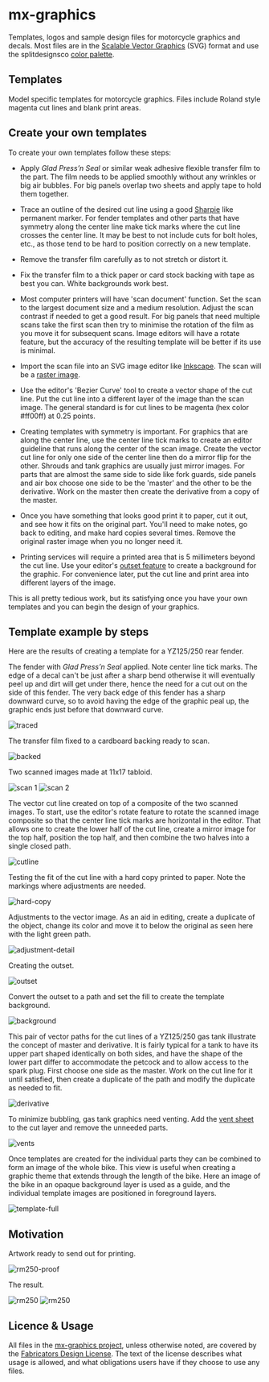 # mx-graphics

Templates, logos and sample design files for motorcycle graphics and decals.  Most files are in the [Scalable Vector Graphics](https://en.wikipedia.org/wiki/Scalable_Vector_Graphics) (SVG) format and use the splitdesignsco [color palette](splitdesignsco.gpl).

## Templates

Model specific templates for motorcycle graphics.  Files include Roland style magenta cut lines and blank print areas.

## Create your own templates

To create your own templates follow these steps:

* Apply *Glad Press’n Seal* or similar weak adhesive flexible transfer film to the part.  The film needs to be applied smoothly without any wrinkles or big air bubbles.  For big panels overlap two sheets and apply tape to hold them together.

* Trace an outline of the desired cut line using a good [Sharpie](http://www.sharpie.com) like permanent marker.  For fender templates and other parts that have symmetry along the center line make tick marks where the cut line crosses the center line.  It may be best to not include cuts for bolt holes, etc., as those tend to be hard to position correctly on a new template.

* Remove the transfer film carefully as to not stretch or distort it.

* Fix the transfer film to a thick paper or card stock backing with tape as best you can.  White backgrounds work best.

* Most computer printers will have 'scan document' function.  Set the scan to the largest document size and a medium resolution.  Adjust the scan contrast if needed to get a good result.  For big panels that need multiple scans take the first scan then try to minimise the rotation of the film as you move it for subsequent scans.  Image editors will have a rotate feature, but the accuracy of the resulting template will be better if its use is minimal.

* Import the scan file into an SVG image editor like [Inkscape](https://inkscape.org).  The scan will be a [raster image](https://en.wikipedia.org/wiki/Raster_graphics).

* Use the editor's 'Bezier Curve' tool to create a vector shape of the cut line.  Put the cut line into a different layer of the image than the scan image.  The general standard is for cut lines to be magenta (hex color #ff00ff) at 0.25 points.

* Creating templates with symmetry is important.  For graphics that are along the center line, use the center line tick marks to create an editor guideline that runs along the center of the scan image.  Create the vector cut line for only one side of the center line then do a mirror flip for the other.  Shrouds and tank graphics are usually just mirror images.  For parts that are almost the same side to side like fork guards, side panels and air box choose one side to be the 'master' and the other to be the derivative.  Work on the master then create the derivative from a copy of the master.

* Once you have something that looks good print it to paper, cut it out, and see how it fits on the original part.  You'll need to make notes, go back to editing, and make hard copies several times.  Remove the original raster image when you no longer need it.

* Printing services will require a printed area that is 5 millimeters beyond the cut line.  Use your editor's [outset feature](https://inkscape.org/en/doc/tutorials/advanced/tutorial-advanced.html) to create a background for the graphic.  For convenience later, put the cut line and print area into different layers of the image.

This is all pretty tedious work, but its satisfying once you have your own templates and you can begin the design of your graphics.

## Template example by steps

Here are the results of creating a template for a YZ125/250 rear fender.

The fender with *Glad Press’n Seal* applied.  Note center line tick marks.  The edge of a decal can't be just after a sharp bend otherwise it will eventually peel up and dirt will get under there, hence the need for a cut out on the side of this fender.  The very back edge of this fender has a sharp downward curve, so to avoid having the edge of the graphic peal up, the graphic ends just before that downward curve.

![traced](readme-files/traced.png)

The transfer film fixed to a cardboard backing ready to scan.

![backed](readme-files/backed.png)

Two scanned images made at 11x17 tabloid.

![scan 1](readme-files/scan-1.png)
![scan 2](readme-files/scan-2.png)

The vector cut line created on top of a composite of the two scanned images.  To start, use the editor's rotate feature to rotate the scanned image composite so that the center line tick marks are horizontal in the editor.  That allows one to create the lower half of the cut line, create a mirror image for the top half, position the top half, and then combine the two halves into a single closed path.

![cutline](readme-files/cutline.png)

Testing the fit of the cut line with a hard copy printed to paper.  Note the markings where adjustments are needed.

![hard-copy](readme-files/hard-copy.png)

Adjustments to the vector image.  As an aid in editing, create a duplicate of the object, change its color and move it to below the original as seen here with the light green path.

![adjustment-detail](readme-files/adjustment-detail.png)

Creating the outset.

![outset](readme-files/outset.png)

Convert the outset to a path and set the fill to create the template background.

![background](readme-files/background.png)

This pair of vector paths for the cut lines of a YZ125/250 gas tank illustrate the concept of master and derivative.  It is fairly typical for a tank to have its upper part shaped identically on both sides, and have the shape of the lower part differ to accommodate the petcock and to allow access to the spark plug.  First choose one side as the master.  Work on the cut line for it until satisfied, then create a duplicate of the path and modify the duplicate as needed to fit.

![derivative](readme-files/derivative.png)

To minimize bubbling, gas tank graphics need venting.  Add the [vent sheet](templates/generic/tank-vent-sheet.svg) to the cut layer and remove the unneeded parts.

![vents](readme-files/vents.png)

Once templates are created for the individual parts they can be combined to form an image of the whole bike. This view is useful when creating a graphic theme that extends through the length of the bike.  Here an image of the bike in an opaque background layer is used as a guide, and the individual template images are positioned in foreground layers.

![template-full](readme-files/template-full.png)

## Motivation

Artwork ready to send out for printing.

![rm250-proof](readme-files/rm250-proof.png)

The result.

![rm250](readme-files/rm250.png)
![rm250](readme-files/rm250-2.png)


## Licence & Usage

All files in the [mx-graphics project](https://github.com/moto-design/mx-graphics), unless otherwise noted, are covered by the [Fabricators Design License](https://github.com/moto-design/mx-graphics/blob/master/fabricators-design-license.txt).  The text of the license describes what usage is allowed, and what obligations users have if they choose to use any files.
